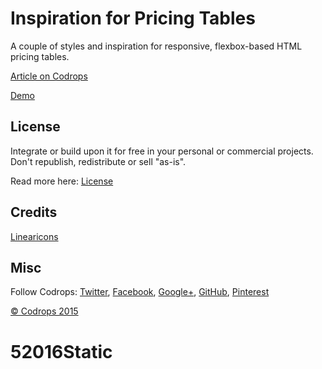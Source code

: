 # Inspiration for Pricing Tables

A couple of styles and inspiration for responsive, flexbox-based HTML pricing tables.

[Article on Codrops](http://tympanus.net/codrops/?p=25536)

[Demo](http://tympanus.net/Development/PricingTablesInspiration/)

## License

Integrate or build upon it for free in your personal or commercial projects. Don't republish, redistribute or sell "as-is". 

Read more here: [License](http://tympanus.net/codrops/licensing/)

## Credits

[Linearicons](https://linearicons.com/free)

## Misc

Follow Codrops: [Twitter](http://www.twitter.com/codrops), [Facebook](http://www.facebook.com/pages/Codrops/159107397912), [Google+](https://plus.google.com/101095823814290637419), [GitHub](https://github.com/codrops), [Pinterest](http://www.pinterest.com/codrops/)

[© Codrops 2015](http://www.codrops.com)





# 52016Static
